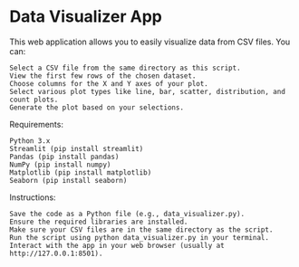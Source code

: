 
# Data Visualizer App

This web application allows you to easily visualize data from CSV files. You can:

    Select a CSV file from the same directory as this script.
    View the first few rows of the chosen dataset.
    Choose columns for the X and Y axes of your plot.
    Select various plot types like line, bar, scatter, distribution, and count plots.
    Generate the plot based on your selections.

Requirements:

    Python 3.x
    Streamlit (pip install streamlit)
    Pandas (pip install pandas)
    NumPy (pip install numpy)
    Matplotlib (pip install matplotlib)
    Seaborn (pip install seaborn)

Instructions:

    Save the code as a Python file (e.g., data_visualizer.py).
    Ensure the required libraries are installed.
    Make sure your CSV files are in the same directory as the script.
    Run the script using python data_visualizer.py in your terminal.
    Interact with the app in your web browser (usually at http://127.0.0.1:8501).

